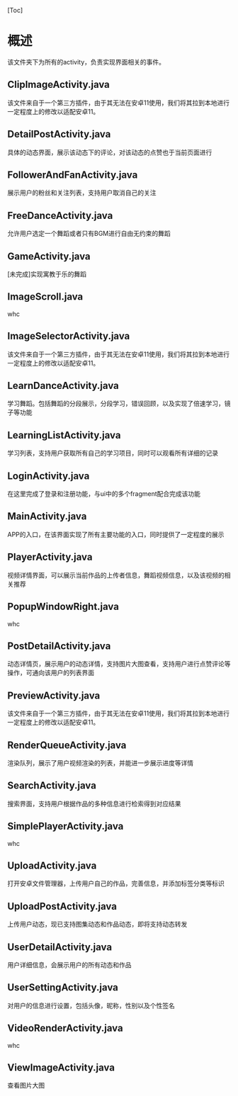 [Toc]

# 概述

该文件夹下为所有的activity，负责实现界面相关的事件。

## ClipImageActivity.java

该文件来自于一个第三方插件，由于其无法在安卓11使用，我们将其拉到本地进行一定程度上的修改以适配安卓11。

## DetailPostActivity.java

具体的动态界面，展示该动态下的评论，对该动态的点赞也于当前页面进行

## FollowerAndFanActivity.java

展示用户的粉丝和关注列表，支持用户取消自己的关注

## FreeDanceActivity.java

允许用户选定一个舞蹈或者只有BGM进行自由无约束的舞蹈

## GameActivity.java

[未完成]实现寓教于乐的舞蹈

## ImageScroll.java

whc

## ImageSelectorActivity.java

该文件来自于一个第三方插件，由于其无法在安卓11使用，我们将其拉到本地进行一定程度上的修改以适配安卓11。

## LearnDanceActivity.java

学习舞蹈。包括舞蹈的分段展示，分段学习，错误回顾，以及实现了倍速学习，镜子等功能

## LearningListActivity.java

学习列表，支持用户获取所有自己的学习项目，同时可以观看所有详细的记录

## LoginActivity.java

在这里完成了登录和注册功能，与ui中的多个fragment配合完成该功能

## MainActivity.java

APP的入口，在该界面实现了所有主要功能的入口，同时提供了一定程度的展示

## PlayerActivity.java

视频详情界面，可以展示当前作品的上传者信息，舞蹈视频信息，以及该视频的相关推荐

## PopupWindowRight.java

whc

## PostDetailActivity.java

动态详情页，展示用户的动态详情，支持图片大图查看，支持用户进行点赞评论等操作，可通向该用户的列表界面

## PreviewActivity.java

该文件来自于一个第三方插件，由于其无法在安卓11使用，我们将其拉到本地进行一定程度上的修改以适配安卓11。

## RenderQueueActivity.java

渲染队列，展示了用户视频渲染的列表，并能进一步展示进度等详情

## SearchActivity.java

搜索界面，支持用户根据作品的多种信息进行检索得到对应结果

## SimplePlayerActivity.java

whc

## UploadActivity.java

打开安卓文件管理器，上传用户自己的作品，完善信息，并添加标签分类等标识

## UploadPostActivity.java

上传用户动态，现已支持图集动态和作品动态，即将支持动态转发

## UserDetailActivity.java

用户详细信息，会展示用户的所有动态和作品

## UserSettingActivity.java

对用户的信息进行设置，包括头像，昵称，性别以及个性签名

## VideoRenderActivity.java

whc

## ViewImageActivity.java

查看图片大图







